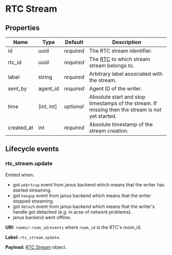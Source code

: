# RTC Stream

## Properties

Name       | Type       | Default    | Description
-----------| ---------- | ---------- | ---------------------------------------------------------------
id         |       uuid | _required_ | The RTC stream identifier.
rtc_id     |       uuid | _required_ | The [RTC](rtc.md#properties) to which stream stream belongs to.
label      |     string | _required_ | Arbitrary label associated with the stream.
sent_by    |   agent_id | _required_ | Agent ID of the writer.
time       | [int, int] | _optional_ | Absolute start and stop timestamps of the stream. If missing then the stream is not yet started.
created_at |        int | _required_ | Absolute timestamp of the stream creation.


## Lifecycle events

### rtc_stream.update

Emited when:

* got `webrtcup` event from janus backend which means that the writer has started streaming.
* got `hangup` event from janus backend which means that the writer stopped streaming.
* got `detach` event from janus backend which means that the writer's handle got detached
(e.g. in acse of network problems).
* janus backend went offline.

**URI:** `rooms/:room_id/events` where `room_id` is the RTC's room_id.

**Label:** `rtc_stream.update`.

**Payload:** [RTC Stream](#properties) object.
